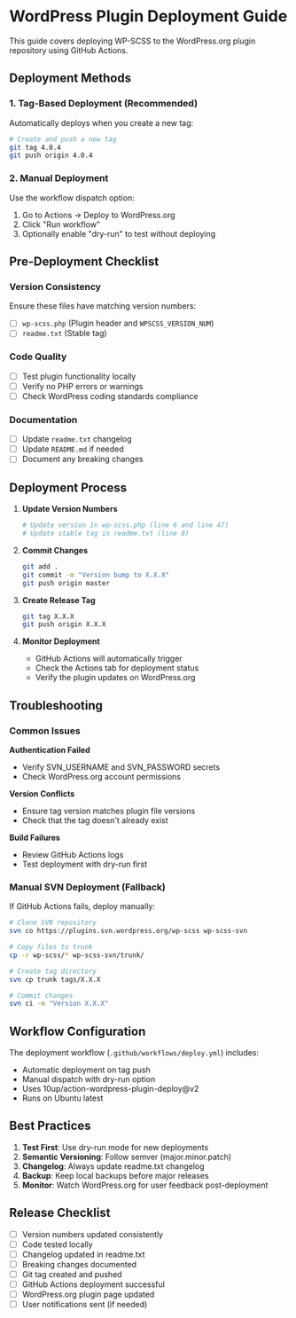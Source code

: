 # WordPress Plugin Deployment Guide

This guide covers deploying WP-SCSS to the WordPress.org plugin repository using GitHub Actions.

## Deployment Methods

### 1. Tag-Based Deployment (Recommended)

Automatically deploys when you create a new tag:

```bash
# Create and push a new tag
git tag 4.0.4
git push origin 4.0.4
```

### 2. Manual Deployment

Use the workflow dispatch option:

1. Go to Actions → Deploy to WordPress.org
2. Click "Run workflow"
3. Optionally enable "dry-run" to test without deploying

## Pre-Deployment Checklist

### Version Consistency

Ensure these files have matching version numbers:

- [ ] `wp-scss.php` (Plugin header and `WPSCSS_VERSION_NUM`)
- [ ] `readme.txt` (Stable tag)

### Code Quality

- [ ] Test plugin functionality locally
- [ ] Verify no PHP errors or warnings
- [ ] Check WordPress coding standards compliance

### Documentation

- [ ] Update `readme.txt` changelog
- [ ] Update `README.md` if needed
- [ ] Document any breaking changes

## Deployment Process

1. **Update Version Numbers**

   ```bash
   # Update version in wp-scss.php (line 6 and line 47)
   # Update stable tag in readme.txt (line 8)
   ```

2. **Commit Changes**

   ```bash
   git add .
   git commit -m "Version bump to X.X.X"
   git push origin master
   ```

3. **Create Release Tag**

   ```bash
   git tag X.X.X
   git push origin X.X.X
   ```

4. **Monitor Deployment**
   - GitHub Actions will automatically trigger
   - Check the Actions tab for deployment status
   - Verify the plugin updates on WordPress.org

## Troubleshooting

### Common Issues

**Authentication Failed**

- Verify SVN_USERNAME and SVN_PASSWORD secrets
- Check WordPress.org account permissions

**Version Conflicts**

- Ensure tag version matches plugin file versions
- Check that the tag doesn't already exist

**Build Failures**

- Review GitHub Actions logs
- Test deployment with dry-run first

### Manual SVN Deployment (Fallback)

If GitHub Actions fails, deploy manually:

```bash
# Clone SVN repository
svn co https://plugins.svn.wordpress.org/wp-scss wp-scss-svn

# Copy files to trunk
cp -r wp-scss/* wp-scss-svn/trunk/

# Create tag directory
svn cp trunk tags/X.X.X

# Commit changes
svn ci -m "Version X.X.X"
```

## Workflow Configuration

The deployment workflow (`.github/workflows/deploy.yml`) includes:

- Automatic deployment on tag push
- Manual dispatch with dry-run option
- Uses 10up/action-wordpress-plugin-deploy@v2
- Runs on Ubuntu latest

## Best Practices

1. **Test First**: Use dry-run mode for new deployments
2. **Semantic Versioning**: Follow semver (major.minor.patch)
3. **Changelog**: Always update readme.txt changelog
4. **Backup**: Keep local backups before major releases
5. **Monitor**: Watch WordPress.org for user feedback post-deployment

## Release Checklist

- [ ] Version numbers updated consistently
- [ ] Code tested locally
- [ ] Changelog updated in readme.txt
- [ ] Breaking changes documented
- [ ] Git tag created and pushed
- [ ] GitHub Actions deployment successful
- [ ] WordPress.org plugin page updated
- [ ] User notifications sent (if needed)

